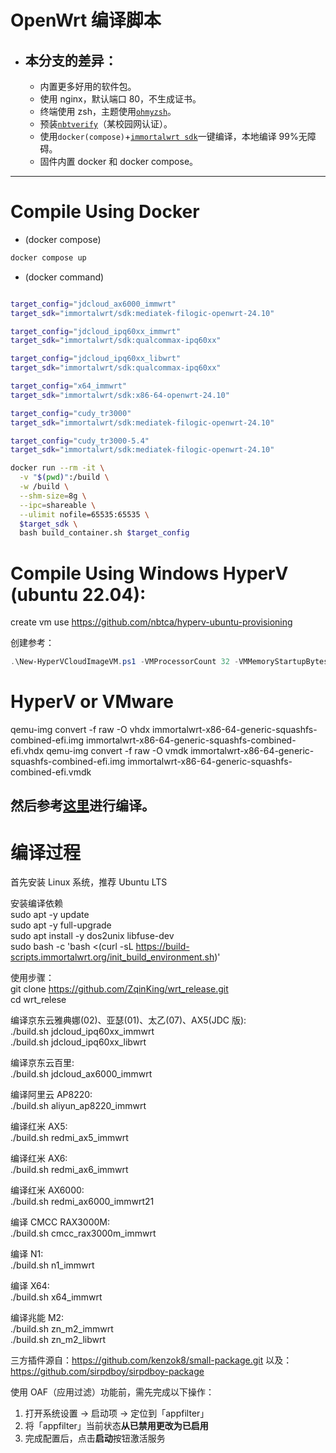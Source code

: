 # OpenWrt 编译脚本

- ## 本分支的差异：
  - 内置更多好用的软件包。
  - 使用 nginx，默认端口 80，不生成证书。
  - 终端使用 zsh，主题使用[`ohmyzsh`](https://ohmyz.sh/)。
  - 预装[`nbtverify`](https://github.com/nbtca/luci-app-nbtverify)（某校园网认证）。
  - 使用`docker(compose)`+[`immortalwrt sdk`](https://hub.docker.com/r/immortalwrt/sdk)一键编译，本地编译 99%无障碍。
  - 固件内置 docker 和 docker compose。

---

# Compile Using Docker

- (docker compose)

```bash
docker compose up
```

- (docker command)

```bash

target_config="jdcloud_ax6000_immwrt"
target_sdk="immortalwrt/sdk:mediatek-filogic-openwrt-24.10"

target_config="jdcloud_ipq60xx_immwrt"
target_sdk="immortalwrt/sdk:qualcommax-ipq60xx"

target_config="jdcloud_ipq60xx_libwrt"
target_sdk="immortalwrt/sdk:qualcommax-ipq60xx"

target_config="x64_immwrt"
target_sdk="immortalwrt/sdk:x86-64-openwrt-24.10"

target_config="cudy_tr3000"
target_sdk="immortalwrt/sdk:mediatek-filogic-openwrt-24.10"

target_config="cudy_tr3000-5.4"
target_sdk="immortalwrt/sdk:mediatek-filogic-openwrt-24.10"

docker run --rm -it \
  -v "$(pwd)":/build \
  -w /build \
  --shm-size=8g \
  --ipc=shareable \
  --ulimit nofile=65535:65535 \
  $target_sdk \
  bash build_container.sh $target_config
```

# Compile Using Windows HyperV (ubuntu 22.04):

create vm use https://github.com/nbtca/hyperv-ubuntu-provisioning

创建参考：

```ps1
.\New-HyperVCloudImageVM.ps1 -VMProcessorCount 32 -VMMemoryStartupBytes 6GB -VMMinimumBytes 6GB -VMMaximumBytes 16GB -VHDSizeBytes 128GB -VMName "openwrt-development-1" -ImageVersion "25.04" -VMGeneration 2 -KeyboardLayout en -GuestAdminUsername lk -GuestAdminPassword lk233 -VMDynamicMemoryEnabled $true -VirtualSwitchName WAN -Verbose -VMMachine_StoragePath "Y:\hyper-v" -ShowSerialConsoleWindow -PreInstallDocker
```

# HyperV or VMware

qemu-img convert -f raw -O vhdx immortalwrt-x86-64-generic-squashfs-combined-efi.img immortalwrt-x86-64-generic-squashfs-combined-efi.vhdx
qemu-img convert -f raw -O vmdk immortalwrt-x86-64-generic-squashfs-combined-efi.img immortalwrt-x86-64-generic-squashfs-combined-efi.vmdk

## 然后参考[这里](#编译过程)进行编译。

# 编译过程

首先安装 Linux 系统，推荐 Ubuntu LTS

安装编译依赖  
sudo apt -y update  
sudo apt -y full-upgrade  
sudo apt install -y dos2unix libfuse-dev  
sudo bash -c 'bash <(curl -sL https://build-scripts.immortalwrt.org/init_build_environment.sh)'

使用步骤：  
git clone https://github.com/ZqinKing/wrt_release.git  
cd wrt_relese

编译京东云雅典娜(02)、亚瑟(01)、太乙(07)、AX5(JDC 版):  
./build.sh jdcloud_ipq60xx_immwrt  
./build.sh jdcloud_ipq60xx_libwrt

编译京东云百里:  
./build.sh jdcloud_ax6000_immwrt

编译阿里云 AP8220:  
./build.sh aliyun_ap8220_immwrt

编译红米 AX5:  
./build.sh redmi_ax5_immwrt

编译红米 AX6:  
./build.sh redmi_ax6_immwrt

编译红米 AX6000:  
./build.sh redmi_ax6000_immwrt21

编译 CMCC RAX3000M:  
./build.sh cmcc_rax3000m_immwrt

编译 N1:  
./build.sh n1_immwrt

编译 X64:  
./build.sh x64_immwrt

编译兆能 M2:  
./build.sh zn_m2_immwrt  
./build.sh zn_m2_libwrt

三方插件源自：https://github.com/kenzok8/small-package.git
以及：https://github.com/sirpdboy/sirpdboy-package

使用 OAF（应用过滤）功能前，需先完成以下操作：

1. 打开系统设置 → 启动项 → 定位到「appfilter」
2. 将「appfilter」当前状态**从已禁用更改为已启用**
3. 完成配置后，点击**启动**按钮激活服务
